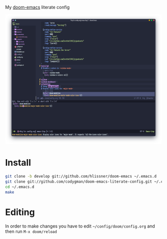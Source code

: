 My [doom-emacs](https://github.com/hlissner/doom-emacs) literate config

<p align="center">
    <a href="https://github.com/Brettm12345/doom-emacs-literate-config/tree/master/screenshots">
        <img
        src="https://github.com/Brettm12345/doom-emacs-literate-config/blob/master/screenshots/org-mode.png"
        alt="Doom Emacs" />
    </a>
</p>

# Install

```bash
git clone -b develop git://github.com/hlissner/doom-emacs ~/.emacs.d
git clone git://github.com/codygman/doom-emacs-literate-config.git ~/.config/doom
cd ~/.emacs.d
make
```

# Editing

In order to make changes you have to edit `~/config/doom/config.org` and then
run `M-x doom/reload`
